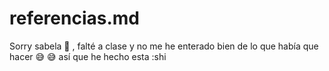 # referencias.md

Sorry sabela :pray: , falté a clase y no me he enterado bien de lo que había que hacer :sweat_smile: :sweat_smile: así que he hecho esta :shi
